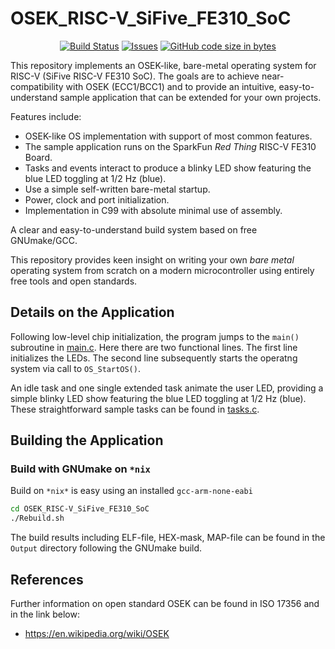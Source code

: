 OSEK_RISC-V_SiFive_FE310_SoC
==================

<p align="center">
    <a href="https://github.com/chalandi/OSEK_RISC-V_SiFive_FE310_SoC/actions">
        <img src="https://github.com/chalandi/OSEK_RISC-V_SiFive_FE310_SoC/actions/workflows/OSEK.yml/badge.svg" alt="Build Status"></a>
    <a href="https://github.com/chalandi/OSEK_RISC-V_SiFive_FE310_SoC/issues?q=is%3Aissue+is%3Aopen+sort%3Aupdated-desc">
        <img src="https://custom-icon-badges.herokuapp.com/github/issues-raw/chalandi/OSEK_RISC-V_SiFive_FE310_SoC?logo=github" alt="Issues" /></a>
    <a href="https://github.com/chalandi/OSEK_RISC-V_SiFive_FE310_SoC">
        <img src="https://img.shields.io/github/languages/code-size/chalandi/OSEK_RISC-V_SiFive_FE310_SoC" alt="GitHub code size in bytes" /></a>
</p>

This repository implements an OSEK-like, bare-metal
operating system for RISC-V (SiFive RISC-V FE310 SoC).
The goals are to achieve near-compatibility with OSEK (ECC1/BCC1)
and to provide an intuitive, easy-to-understand sample application
that can be extended for your own projects.

Features include:
  - OSEK-like OS implementation with support of most common features.
  - The sample application runs on the SparkFun _Red_ _Thing_ RISC-V FE310 Board.
  - Tasks and events interact to produce a blinky LED show featuring the blue LED toggling at 1/2 Hz (blue).
  - Use a simple self-written bare-metal startup.
  - Power, clock and port initialization.
  - Implementation in C99 with absolute minimal use of assembly.

A clear and easy-to-understand build system based on free GNUmake/GCC.

This repository provides keen insight on writing your own
_bare_ _metal_ operating system from scratch on a modern
microcontroller using entirely free tools and open standards.

## Details on the Application

Following low-level chip initialization, the program jumps
to the `main()` subroutine in [main.c](./Code/main.c).
Here there are two functional lines. The first line initializes the LEDs.
The second line subsequently starts the operatng system via call
to `OS_StartOS()`.

An idle task and one single extended task animate the user LED,
providing a simple blinky LED show featuring the blue
LED toggling at 1/2 Hz (blue). These straightforward sample
tasks can be found in [tasks.c](./Code/tasks.c).

## Building the Application

### Build with GNUmake on `*nix`

Build on `*nix*` is easy using an installed `gcc-arm-none-eabi`

```sh
cd OSEK_RISC-V_SiFive_FE310_SoC
./Rebuild.sh
```

The build results including ELF-file, HEX-mask, MAP-file
can be found in the `Output` directory following the GNUmake build.

## References
Further information on open standard OSEK can be found in ISO 17356 and in the link below:
* https://en.wikipedia.org/wiki/OSEK
